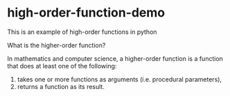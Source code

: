 # high-order-function-demo
This is an example of high-order functions in python

What is the higher-order function?

In mathematics and computer science, a higher-order function is a function that does at least one of the following:

1. takes one or more functions as arguments (i.e. procedural parameters),
2. returns a function as its result.